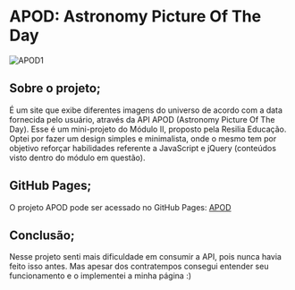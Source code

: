# APOD: Astronomy Picture Of The Day
![APOD1](https://user-images.githubusercontent.com/43799802/172393698-929a6306-fc75-4150-9910-6cded9675750.PNG)

## Sobre o projeto;
É um site que exibe diferentes imagens do universo de acordo com a data fornecida pelo usuário, através da API APOD (Astronomy Picture Of The Day).
Esse é um mini-projeto do Módulo II, proposto pela Resilia Educação.
Optei por fazer um design simples e minimalista, onde o mesmo tem por objetivo reforçar habilidades referente a JavaScript e jQuery (conteúdos visto dentro do módulo em questão).

## GitHub Pages;
O projeto APOD pode ser acessado no GitHub Pages: [APOD](https://thainarapenha.github.io/APOD/)

## Conclusão;
Nesse projeto senti mais dificuldade em consumir a API, pois nunca havia feito isso antes. Mas apesar dos contratempos consegui entender seu funcionamento e o implementei a minha página :)
